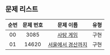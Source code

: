 ## 문제 리스트

|          순번          |       문제 번호         |        문제 이름         |        유형         |
| :-----: | :-----: | :-----: | :-----: | 
| 00 | 3085 | <a href="https://www.acmicpc.net/problem/3085">사탕 게임</a> | 구현 |
| 01 | 14620 | <a href="https://www.acmicpc.net/problem/14620">서울에서 경산까지</a> | 구현 |